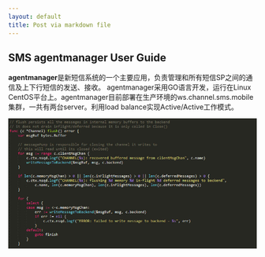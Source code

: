 ```yaml
---
layout: default
title: Post via markdown file
---
```


## SMS agentmanager User Guide ##

**agentmanager**是新短信系统的一个主要应用，负责管理和所有短信SP之间的通信及上下行短信的发送、接收。
agentmanager采用GO语言开发，运行在Linux CentOS平台上。agentmanager目前部署在生产环境的ws.channel.sms.mobile集群，一共有两台server。利用load balance实现Active/Active工作模式。

![md1](./2015-04-09-md1.jpg)



